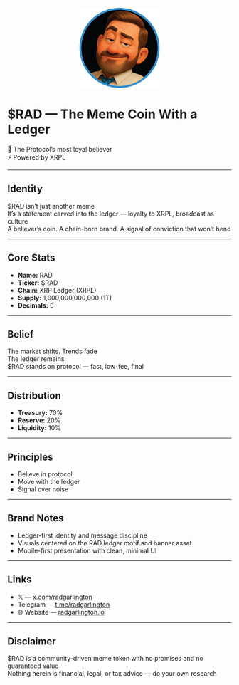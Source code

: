 <p align="center">
  <img src="https://github.com/radgarlington/radgarlington.io/blob/main/assets/logo.png?raw=true" alt="$RAD Logo" width="180"/>
</p>

# $RAD — The Meme Coin With a Ledger

📖 The Protocol’s most loyal believer  
⚡ Powered by XRPL

---

## Identity
$RAD isn’t just another meme  
It’s a statement carved into the ledger — loyalty to XRPL, broadcast as culture  
A believer’s coin. A chain-born brand. A signal of conviction that won’t bend

---

## Core Stats
- **Name:** RAD  
- **Ticker:** $RAD  
- **Chain:** XRP Ledger (XRPL)  
- **Supply:** 1,000,000,000,000 (1T)  
- **Decimals:** 6

---

## Belief
The market shifts. Trends fade  
The ledger remains  
$RAD stands on protocol — fast, low-fee, final

---

## Distribution
- **Treasury:** 70%  
- **Reserve:** 20%  
- **Liquidity:** 10%

---

## Principles
- Believe in protocol  
- Move with the ledger  
- Signal over noise

---

## Brand Notes
- Ledger-first identity and message discipline  
- Visuals centered on the RAD ledger motif and banner asset  
- Mobile-first presentation with clean, minimal UI

---

## Links
- 𝕏 — [x.com/radgarlington](https://x.com/radgarlington)  
- Telegram — [t.me/radgarlington](https://t.me/radgarlington)  
- 🌐 Website — [radgarlington.io](https://radgarlington.io)

---

## Disclaimer
$RAD is a community-driven meme token with no promises and no guaranteed value  
Nothing herein is financial, legal, or tax advice — do your own research
